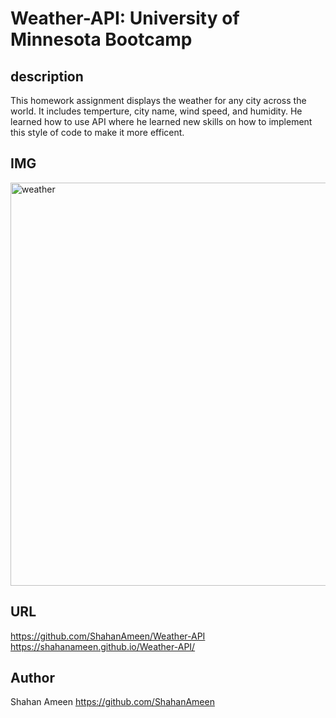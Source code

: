 # Weather-API: University of Minnesota Bootcamp

## description
This homework assignment displays the weather for any city across the world. It includes temperture, city name, wind speed, and humidity. He learned how to use API where he learned new skills on how to implement this style of code to make it more efficent.
## IMG
<img width="645" alt="weather" src="https://github.com/ShahanAmeen/Weather-API/assets/144054784/ac98c575-9777-4e8a-8f0a-656cd9654038">



## URL
https://github.com/ShahanAmeen/Weather-API https://shahanameen.github.io/Weather-API/
## Author
Shahan Ameen
https://github.com/ShahanAmeen 

